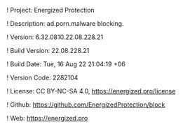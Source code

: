 ! Project: Energized Protection

! Description: ad.porn.malware blocking.

! Version: 6.32.0810.22.08.228.21

! Build Version: 22.08.228.21

! Build Date: Tue, 16 Aug 22 21:04:19 +06

! Version Code: 2282104

! License: CC BY-NC-SA 4.0, https://energized.pro/license

! Github: https://github.com/EnergizedProtection/block

! Web: https://energized.pro
